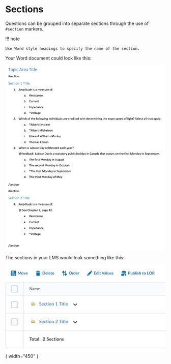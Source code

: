 # Sections

Questions can be grouped into separate sections through the use of `#section` markers.

!!! note

    Use Word style headings to specify the name of the section.

Your Word document could look like this:

![example-sections](../assets/example-sections.png)

The sections in your LMS would look something like this:

![example-sections-in-lms](../assets/example-sections2.jpeg){ width="450" }
